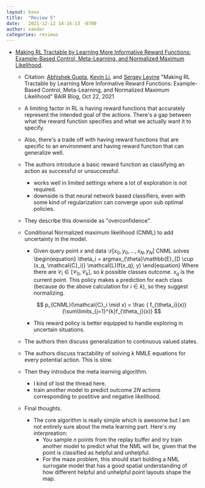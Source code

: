 ```yaml
---
layout: base
title:  "Review 5"
date:   2021-12-12 14:16:13 -0700
author: xander
categories: reviews
---
```




- [Making RL Tractable by Learning More Informative Reward Functions: Example-Based Control, Meta-Learning, and Normalized Maximum Likelihood](https://bair.berkeley.edu/blog/2021/10/22/mural/).


    - Citation: [Abhishek Gupta](https://abhishekunique.github.io/), [Kevin Li](https://www.linkedin.com/in/kevintli/), and [Sergey Levine](http://people.eecs.berkeley.edu/~svlevine/) "Making RL Tractable by Learning More Informative Reward Functions: Example-Based Control, Meta-Learning, and Normalized Maximum Likelihood" BAIR Blog, Oct 22, 2021

    - A limiting factor in RL is having reward functions that accurately represent the intended goal of the actions. There's a gap between what the reward function specifies and what we actually want it to specify.
    - Also, there's a trade off with having reward functions that are specific to an environment and having reward function that can generalize well.
    - The authors introduce a basic reward function as classifying an action as successful or unsuccessful.
        -  works well in limited settings where a lot of exploration is not required.
        - downside is that neural network based classifiers, even with some kind of regularization can converge upon sub optimal policies.
    - They describe this downside as "overconfidence".
    - Conditional Normalized maximum likelihood (CNML) to add uncertainty in the model.
        - Given query point $x$ and data $\mathcal{D}[x_0, y_0, ... , x_N, y_N]$ CNML solves \begin{equation}
        \theta_i = argmax_{\theta}\mathbb{E}_{D \cup (x_q, \mathcal{C}_i)} \mathcal{L}(f(x_q), y)
        \end{equation}
        Where there are $\mathcal{C}_i \in [ \mathcal{C}_0, \mathcal{C}_k ]$, so $k$ possible classes outcome. $x_q$ is the current point. This policy makes a prediction for each class (because do the above calculation for $i \in k$), so they suggest normalizing. 

        $$
            p_{CNML}(\mathcal{C}_i \mid x) = \frac { f_{\theta_i}(x)} {\sum\limits_{j=1}^{k}f_{\theta_j}(x)}
        $$
        - This reward policy is better equipped to handle exploring in uncertain situations.
    - The authors then discuss generalization to continuous valued states.
    - The authors discuss tractability of solving $k$ NMLE equations for every potential action. This is slow.
    - Then they introduce the meta learning algorithm.
        - I kind of lost the thread here.
        - train another model to predict outcome $2N$ actions corresponding to postitive and negative likelihood.
    - Final thoughts.
        - The core algorithm is really simple which is awesome but I am not entirely sure about the meta learning part. Here's my interpreation:
            - You sample $n$ points from the replay buffer and try train another model to predict what the NML will be, given that the point is classified as helpful and unhelpful. 
            - For the maze problem, this should start bulding a NML surrogate model that has a good spatial understanding of how different helpful and unhelpful point layouts shape the map.
